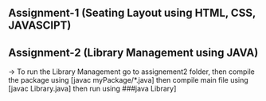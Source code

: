 ## Assignment-1 (Seating Layout using HTML, CSS, JAVASCIPT)


## Assignment-2 (Library Management using JAVA)
-> To run the Library Management go to assignement2 folder,
  then compile the package using [javac myPackage/*.java] 
  then compile main file using [javac Library.java]
  then run using ###java Library]
